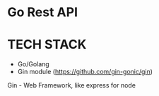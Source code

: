 # Go Rest API

# TECH STACK

- Go/Golang
- Gin module (https://github.com/gin-gonic/gin)

Gin - Web Framework, like express for node

